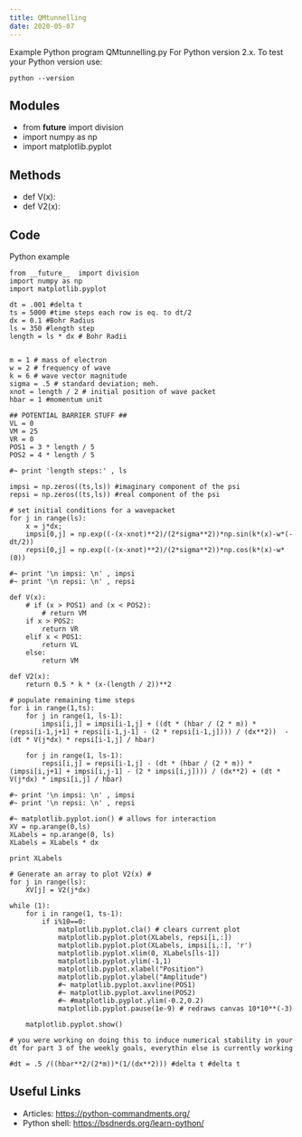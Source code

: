 ```yaml
---
title: QMtunnelling
date: 2020-05-07
---
```

Example Python program QMtunnelling.py
For Python version 2.x.
To test your Python version use:

    python --version

## Modules

* from __future__  import division
* import numpy as np
* import matplotlib.pyplot

## Methods

* def V(x):
* def V2(x):

## Code

Python example

    from __future__  import division
    import numpy as np
    import matplotlib.pyplot
    
    dt = .001 #delta t
    ts = 5000 #time steps each row is eq. to dt/2 
    dx = 0.1 #Bohr Radius
    ls = 350 #length step
    length = ls * dx # Bohr Radii
    
    
    m = 1 # mass of electron
    w = 2 # frequency of wave
    k = 6 # wave vector magnitude
    sigma = .5 # standard deviation; meh.
    xnot = length / 2 # initial position of wave packet
    hbar = 1 #momentum unit
    
    ## POTENTIAL BARRIER STUFF ##
    VL = 0
    VM = 25
    VR = 0
    POS1 = 3 * length / 5
    POS2 = 4 * length / 5
    
    #~ print 'length steps:' , ls
    
    impsi = np.zeros((ts,ls)) #imaginary component of the psi
    repsi = np.zeros((ts,ls)) #real component of the psi
    
    # set initial conditions for a wavepacket
    for j in range(ls):
    	x = j*dx;
    	impsi[0,j] = np.exp((-(x-xnot)**2)/(2*sigma**2))*np.sin(k*(x)-w*(-dt/2))
    	repsi[0,j] = np.exp((-(x-xnot)**2)/(2*sigma**2))*np.cos(k*(x)-w*(0))
    
    #~ print '\n impsi: \n' , impsi
    #~ print '\n repsi: \n' , repsi
    
    def V(x):
    	# if (x > POS1) and (x < POS2):
    		# return VM
    	if x > POS2:
    		return VR
    	elif x < POS1:
    		return VL
    	else:
    		return VM
    
    def V2(x):
    	return 0.5 * k * (x-(length / 2))**2
    
    # populate remaining time steps
    for i in range(1,ts):
    	for j in range(1, ls-1):
    		impsi[i,j] = impsi[i-1,j] + ((dt * (hbar / (2 * m)) * (repsi[i-1,j+1] + repsi[i-1,j-1] - (2 * repsi[i-1,j]))) / (dx**2))  - (dt * V(j*dx) * repsi[i-1,j] / hbar)
    	
    	for j in range(1, ls-1):
    		repsi[i,j] = repsi[i-1,j] - (dt * (hbar / (2 * m)) * (impsi[i,j+1] + impsi[i,j-1] - (2 * impsi[i,j]))) / (dx**2) + (dt * V(j*dx) * impsi[i,j] / hbar)
    
    #~ print '\n impsi: \n' , impsi
    #~ print '\n repsi: \n' , repsi
    
    #~ matplotlib.pyplot.ion() # allows for interaction
    XV = np.arange(0,ls)
    XLabels = np.arange(0, ls)
    XLabels = XLabels * dx
    
    print XLabels
    
    # Generate an array to plot V2(x) #
    for j in range(ls):
    	XV[j] = V2(j*dx)
    
    while (1):
    	for i in range(1, ts-1):
    		if i%10==0:
    			matplotlib.pyplot.cla() # clears current plot
    			matplotlib.pyplot.plot(XLabels, repsi[i,:])
    			matplotlib.pyplot.plot(XLabels, impsi[i,:], 'r')
    			matplotlib.pyplot.xlim(0, XLabels[ls-1])
    			matplotlib.pyplot.ylim(-1,1)
    			matplotlib.pyplot.xlabel("Position")
    			matplotlib.pyplot.ylabel("Amplitude")
    			#~ matplotlib.pyplot.axvline(POS1)
    			#~ matplotlib.pyplot.axvline(POS2)
    			#~ #matplotlib.pyplot.ylim(-0.2,0.2)
    			matplotlib.pyplot.pause(1e-9) # redraws canvas 10*10**(-3)
    
    	matplotlib.pyplot.show()
    
    # you were working on doing this to induce numerical stability in your dt for part 3 of the weekly goals, everythin else is currently working
    
    #dt = .5 /((hbar**2/(2*m))*(1/(dx**2))) #delta t #delta t
    

## Useful Links

- Articles: https://python-commandments.org/
- Python shell: https://bsdnerds.org/learn-python/
